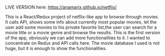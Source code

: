 LIVE VERSION here: https://anamarix.github.io/netflix/


This is a React/Redux project of netflix-like app to browse through movies.
It calls API, shows some info about currently  most popular movies, let the user add some movies to his private favorite list,the user can search for a movie title or a movie genre and browse the results.
This is the first version of the app, obviously we can add more functionalities to it. I wanted to concentrate on Redux and API calls here. The movie database I used is not huge, but it is enough to show the functionalities.
